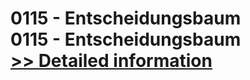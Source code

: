 # 0115 - Entscheidungsbaum<br />0115 - Entscheidungsbaum<br />[>> Detailed information](https://secure.shareit.com/shareit/product.html?productid=300976819&affiliateid=200057808)